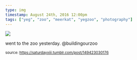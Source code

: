 ```yaml
---
type: img
timestamp: August 24th, 2016 12:00pm
tags: ["yeg", "zoo", "meerkat", "yegzoo", "photography"]
---
```

<img src="https://saturdayxiii.github.io/media/media/149423030176.gif"/>
                                                                                          
went to the zoo yesterday. @buildingourzoo
 
                                    
                
                
                
                
                                
<small>source: https://saturdayxiii.tumblr.com/post/149423030176</small>